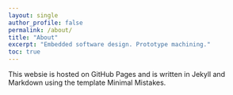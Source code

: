 ```yaml
---
layout: single
author_profile: false
permalink: /about/
title: "About"
excerpt: "Embedded software design. Prototype machining."
toc: true
---
```

This websie is hosted on GitHub Pages and is written in Jekyll and Markdown using the template Minimal Mistakes.  